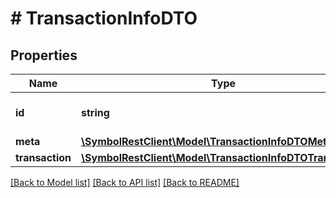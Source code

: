 # # TransactionInfoDTO

## Properties

Name | Type | Description | Notes
------------ | ------------- | ------------- | -------------
**id** | **string** | Internal resource identifier. |
**meta** | [**\SymbolRestClient\Model\TransactionInfoDTOMeta**](TransactionInfoDTOMeta.md) |  |
**transaction** | [**\SymbolRestClient\Model\TransactionInfoDTOTransaction**](TransactionInfoDTOTransaction.md) |  |

[[Back to Model list]](../../README.md#models) [[Back to API list]](../../README.md#endpoints) [[Back to README]](../../README.md)

